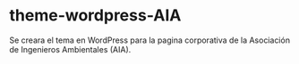 # theme-wordpress-AIA
Se creara el tema en WordPress para la pagina corporativa de la Asociación de Ingenieros Ambientales (AIA).
